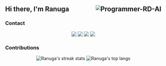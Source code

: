 ## Hi there, I'm Ranuga <img align="right" src="https://komarev.com/ghpvc/?username=Programmer-RD-AI" alt="Programmer-RD-AI" />

### Contact
<p align="center">
<a href="https://www.linkedin.com/in/programmer-rd-ai/"><img src="https://img.shields.io/badge/-LinkedIn-0077B5?style=flat-square&logo=linkedin&logoColor=white&height=20" /></a>
<a href="https://www.kaggle.com/programmerrdai"><img src="https://img.shields.io/badge/-Kaggle-20BEFF?style=flat-square&logo=kaggle&logoColor=white&height=20" /></a>
<a href="mailto:go2ranuga@gmail.com"><img src="https://img.shields.io/badge/-Email-D14836?style=flat-square&logo=gmail&logoColor=white&height=20" /></a>
<a href="https://huggingface.co/Programmer-RD-AI"><img src="https://img.shields.io/badge/-HuggingFace-FFD21E?style=flat-square&logo=huggingface&logoColor=black&height=20" /></a>
</p>

### Contributions

<p align="center">
  <div align="center">
    <img align="" src="https://github-readme-stats.vercel.app/api?username=Programmer-RD-AI&show_icons=true&include_all_commits=true&theme=dark&hide_border=true" alt="Ranuga's streak stats"/>
    <img align="" src="https://github-readme-stats.vercel.app/api/top-langs/?username=Programmer-RD-AI&layout=compact&theme=dark&hide_border=true" alt="Ranuga's top langs"/>
  </div>
</p>
